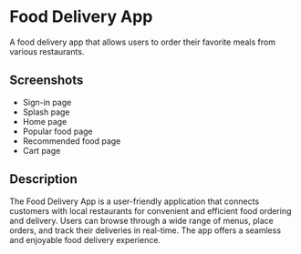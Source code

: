# Food Delivery App

A food delivery app that allows users to order their favorite meals from various restaurants.

## Screenshots

- Sign-in page
- Splash page
- Home page
- Popular food page
- Recommended food page
- Cart page

## Description

The Food Delivery App is a user-friendly application that connects customers with local restaurants for convenient and efficient food ordering and delivery. Users can browse through a wide range of menus, place orders, and track their deliveries in real-time. The app offers a seamless and enjoyable food delivery experience.
